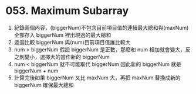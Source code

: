 # 053. Maximum Subarray

1. 紀錄兩個內容，(biggerNum)不包含目前項目值的連續最大總和與(maxNum)全部存入 biggerNum 裡出現過的最大總和
2. 遞迴比較 biggerNum 與(num)目前項目值誰比較大
3. num > biggerNum 假設 biggerNum 是正數，那麼和 num 相加就會變大，反之則變小，選擇大的當作新的 biggerNum
4. num < biggerNum 就不可能取代 biggerNum 因此新的 biggerNum 就是 biggerNum + num
5. 計算完後如果 biggerNum 又比 maxNum 大，再把 maxNum 替換成新的 biggerNum 確保最大總和

